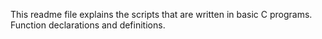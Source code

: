 This readme file explains the scripts that are written in basic C programs. Function declarations and definitions.

